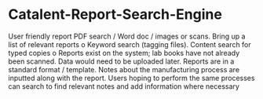 # Catalent-Report-Search-Engine
User friendly report PDF search / Word doc / images or scans. Bring up a list of relevant reports o Keyword search (tagging files). Content search for typed copies o Reports exist on the system; lab books have not already been scanned. Data would need to be uploaded later. Reports are in a standard format / template. Notes about the manufacturing process are inputted along with the report. Users hoping to perform the same processes can search to find relevant notes and add information where necessary
